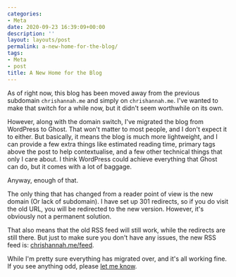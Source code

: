 ```yaml
---
categories:
- Meta
date: 2020-09-23 16:39:09+00:00
description: ''
layout: layouts/post
permalink: a-new-home-for-the-blog/
tags:
- Meta
- post
title: A New Home for the Blog
---
```


As of right now, this blog has been moved away from the previous subdomain `chrishannah.me` and simply on `chrishannah.me`. I've wanted to make that switch for a while now, but it didn't seem worthwhile on its own.

However, along with the domain switch, I've migrated the blog from WordPress to Ghost. That won't matter to most people, and I don't expect it to either. But basically, it means the blog is much more lightweight, and I can provide a few extra things like estimated reading time, primary tags above the post to help contextualise, and a few other technical things that only I care about. I think WordPress could achieve everything that Ghost can do, but it comes with a lot of baggage.

Anyway, enough of that.

The only thing that has changed from a reader point of view is the new domain (Or lack of subdomain). I have set up 301 redirects, so if you do visit the old URL, you will be redirected to the new version. However, it's obviously not a permanent solution.

That also means that the old RSS feed will still work, while the redirects are still there. But just to make sure you don't have any issues, the new RSS feed is: [chrishannah.me/feed](https://chrishannah.me/feed).

While I'm pretty sure everything has migrated over, and it's all working fine. If you see anything odd, please [let me know](https://twitter.com/chrishannah).